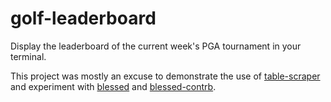 # golf-leaderboard
Display the leaderboard of the current week's PGA tournament in your terminal.

This project was mostly an excuse to demonstrate the use of [table-scraper](https://github.com/maxthyen/table-scraper) 
and experiment with [blessed](https://github.com/chjj/blessed) and [blessed-contrb](https://github.com/yaronn/blessed-contrib).
